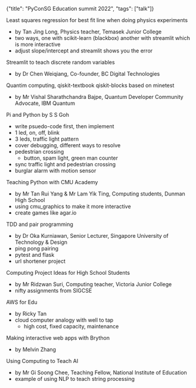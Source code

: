 {"title": "PyConSG Education summit 2022", "tags": ["talk"]}

Least squares regression for best fit line when doing physics experiments
* by Tan Jing Long, Physics teacher, Temasek Junior College
* two ways, one with scikit-learn (blackbox) another with streamlit which is more interactive
* adjust slope/intercept and streamlit shows you the error

Streamlit to teach discrete random variables
* by Dr Chen Weiqiang, Co-founder, BC Digital Technologies

Quantim computing, qiskit-textbook qiskit-blocks based on minetest
* by Mr Vishal Sharathchandra Bajpe, Quantum Developer Community Advocate, IBM Quantum

Pi and Python by S S Goh
* write psuedo-code first, then implement
* 1 led, on, off, blink
* 3 leds, traffic light pattern
* cover debugging, different ways to resolve
* pedestrian crossing
  * button, spam light, green man counter
* sync traffic light and pedestrian crossing
* burglar alarm with motion sensor

Teaching Python with CMU Academy
* by Mr Tan Rui Yang & Mr Lam Yik Ting, Computing students, Dunman High School
* using cmu_graphics to make it more interactive
* create games like agar.io

TDD and pair programming
* by Dr Oka Kurniawan, Senior Lecturer, Singapore University of Technology & Design
* ping pong pairing
* pytest and flask
* url shortener project

Computing Project Ideas for High School Students
* by Mr Ridzwan Suri, Computing teacher, Victoria Junior College
* nifty assignments from SIGCSE

AWS for Edu
* by Ricky Tan
* cloud computer analogy with well to tap
  * high cost, fixed capacity, maintenance

Making interactive web apps with Brython
* by Melvin Zhang

Using Computing to Teach AI
* by Mr Gi Soong Chee, Teaching Fellow, National Institute of Education
* example of using NLP to teach string processing

